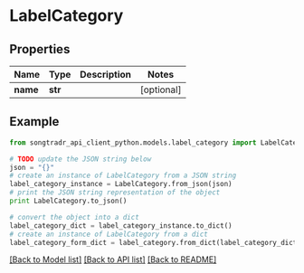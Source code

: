 # LabelCategory


## Properties

Name | Type | Description | Notes
------------ | ------------- | ------------- | -------------
**name** | **str** |  | [optional] 

## Example

```python
from songtradr_api_client_python.models.label_category import LabelCategory

# TODO update the JSON string below
json = "{}"
# create an instance of LabelCategory from a JSON string
label_category_instance = LabelCategory.from_json(json)
# print the JSON string representation of the object
print LabelCategory.to_json()

# convert the object into a dict
label_category_dict = label_category_instance.to_dict()
# create an instance of LabelCategory from a dict
label_category_form_dict = label_category.from_dict(label_category_dict)
```
[[Back to Model list]](../README.md#documentation-for-models) [[Back to API list]](../README.md#documentation-for-api-endpoints) [[Back to README]](../README.md)


